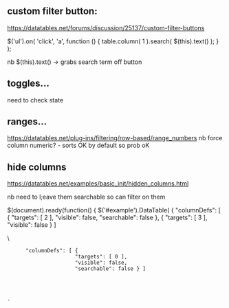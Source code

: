 ## custom filter button:
https://datatables.net/forums/discussion/25137/custom-filter-buttons

$('ul').on( 'click', 'a', function () {
  table.column( 1 ).search( $(this).text() );
} );

nb $(this).text() -> grabs search term off button


## toggles...
need to check state



## ranges...
https://datatables.net/plug-ins/filtering/row-based/range_numbers
nb force column numeric? - sorts OK by default so prob oK


## hide columns
https://datatables.net/examples/basic_init/hidden_columns.html

nb need to l;eave them searchable so can filter on them

$(document).ready(function() {
    $('#example').DataTable( {
"columnDefs": [
            {
                "targets": [ 2 ],
                "visible": false,
                "searchable": false
            },
            {
                "targets": [ 3 ],
                "visible": false
            }
        ]

  \




          "columnDefs": [ {
                          "targets": [ 0 ],
                          "visible": false,
                          "searchable": false } ]



                                                                                                                                                                                                                                                              .

